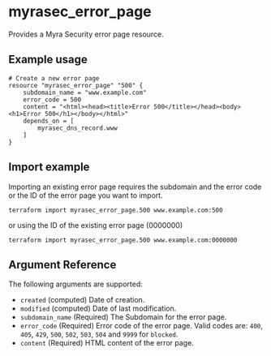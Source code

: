 # myrasec_error_page

Provides a Myra Security error page resource.

## Example usage

```hcl
# Create a new error page
resource "myrasec_error_page" "500" {
    subdomain_name = "www.example.com"
    error_code = 500
    content = "<html><head><title>Error 500</title></head><body><h1>Error 500</h1></body></html>"
    depends_on = [ 
        myrasec_dns_record.www
    ]
}
```

## Import example
Importing an existing error page requires the subdomain and the error code or the ID of the error page you want to import.
```hcl
terraform import myrasec_error_page.500 www.example.com:500
```
or using the ID of the existing error page (0000000)
```hcl
terraform import myrasec_error_page.500 www.example.com:0000000
```
## Argument Reference

The following arguments are supported:

* `created` (computed) Date of creation.
* `modified` (computed) Date of last modification.
* `subdomain_name` (Required) The Subdomain for the error page.
* `error_code` (Required) Error code of the error page. Valid codes are: `400`, `405`, `429`, `500`, `502`, `503`, `504` and `9999` for `blocked`.
* `content` (Required) HTML content of the error page.
